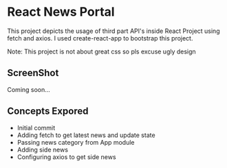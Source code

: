 # React News Portal

This project depicts the usage of third part API's inside React Project using fetch and axios. I used create-react-app to bootstrap this project.

Note: This project is not about great css so pls excuse ugly design

## ScreenShot
Coming soon...

## Concepts Expored
* Initial commit
* Adding fetch to get latest news and update state
* Passing news category from App module
* Adding side news
* Configuring axios to get side news

